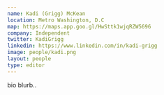 ```yaml
---
name: Kadi (Grigg) McKean
location: Metro Washington, D.C
map: https://maps.app.goo.gl/HwSttk1wjqRZW5696
company: Independent
twitter: KadiGrigg
linkedin: https://www.linkedin.com/in/kadi-grigg
image: people/kadi.png
layout: people
type: editor
---
```

bio blurb..
